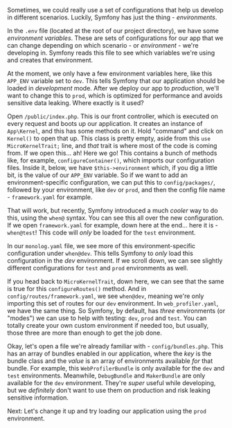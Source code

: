 Sometimes, we could really use a set of configurations that help us develop in different scenarios. Luckily, Symfony has just the thing - *environments*.

In the `.env` file (located at the root of our project directory), we have some *environment variables*. These are sets of configurations for our app that we can change depending on which scenario - or *environment* - we're developing in. Symfony reads this file to see which variables we're using and creates that environment.

At the moment, we only have a few environment variables here, like this `APP_ENV` variable set to `dev`. This tells Symfony that our application should be loaded in *development* mode. After we deploy our app to *production*, we'll want to change this to `prod`, which is optimized for performance and avoids sensitive data leaking. Where exactly is it used?

Open `/public/index.php`. This is our front controller, which is executed on every request and boots up our application. It creates an instance of `App\Kernel`, and this has some methods on it. Hold "command" and click on `Kernel()` to open that up. This class is pretty empty, aside from this `use MicroKernelTrait;` line, and *that* trait is where most of the code is coming from. If we open this... ah! Here we go! This contains a bunch of methods like, for example, `configureContainer()`, which imports our configuration files. Inside it, below, we have `$this->environment` which, if you dig a little bit, is the value of our `APP_ENV` variable. So if we want to add an environment-specific configuration, we can put this to `config/packages/`, followed by your environment, like `dev` or `prod`, and then the config file name - `framework.yaml` for example.

That will work, but recently, Symfony introduced a much *cooler* way to do this, using the `when@` syntax. You can see this all over the new configuration. If we open `framework.yaml` for example, down here at the end... here it is - `when@test`! This code will *only* be loaded for the `test` environment.

In our `monolog.yaml` file, we see more of this environment-specific configuration under `when@dev`. This tells Symfony to *only* load this configuration in the *dev* environment. If we scroll down, we can see slightly different configurations for `test` and `prod` environments as well.

If you head back to `MicroKernelTrait`, down here, we can see that the same is true for this `configureRoutes()` method. And in `config/routes/framework.yaml`, we see `when@dev`, meaning we're only importing this set of routes for our `dev` environment. In `web_profiler.yaml`, we have the same thing. So Symfony, by default, has *three* environments (or "modes")  we can use to help with testing: `dev`, `prod` and `test`. You can totally create your own custom environment if needed too, but usually, those three are more than enough to get the job done.

Okay, let's open a file we're already familiar with - `config/bundles.php`. This has an array of bundles enabled in our application, where the *key* is the bundle class and the *value* is an array of environments available *for* that bundle. For example, this `WebProfilerBundle` is only available for the `dev` and `test` environments. Meanwhile, `DebugBundle` and `MakerBundle` are only available for the `dev` environment. They're *super* useful while developing, but we *definitely* don't want to use them on production and risk leaking sensitive information.

Next: Let's change it up and try loading our application using the `prod` environment.
